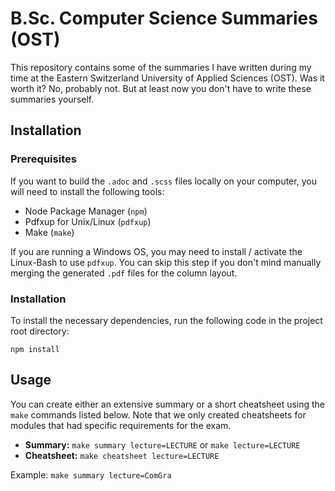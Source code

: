 # B.Sc. Computer Science Summaries (OST)
This repository contains some of the summaries I have written during my time at the Eastern Switzerland University of Applied Sciences (OST). Was it worth it? No, probably not. But at least now you don't have to write these summaries yourself.

## Installation
### Prerequisites
If you want to build the `.adoc` and `.scss` files locally on your computer, you will need to install the following tools:

* Node Package Manager (`npm`)
* Pdfxup for Unix/Linux (`pdfxup`)
* Make (`make`)

If you are running a Windows OS, you may need to install / activate the Linux-Bash to use `pdfxup`. You can skip this step if you don't mind manually merging the generated `.pdf` files for the column layout.

### Installation
To install the necessary dependencies, run the following code in the project root directory:

`npm install`

## Usage
You can create either an extensive summary or a short cheatsheet using the `make` commands listed below. Note that we only created cheatsheets for modules that had specific requirements for the exam.

* **Summary:** `make summary lecture=LECTURE` or `make lecture=LECTURE`
* **Cheatsheet:** `make cheatsheet lecture=LECTURE`

Example: `make summary lecture=ComGra`



